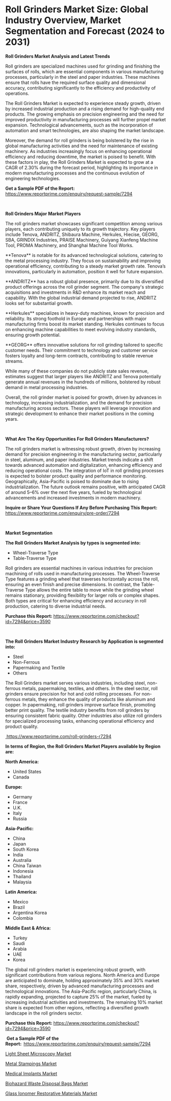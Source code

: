 <p><h1>Roll Grinders Market Size: Global Industry Overview, Market Segmentation and Forecast (2024 to 2031)</h1></p><p><strong>Roll Grinders Market Analysis and Latest Trends</strong></p>
<p><p>Roll grinders are specialized machines used for grinding and finishing the surfaces of rolls, which are essential components in various manufacturing processes, particularly in the steel and paper industries. These machines ensure that rolls have the required surface quality and dimensional accuracy, contributing significantly to the efficiency and productivity of operations.</p><p>The Roll Grinders Market is expected to experience steady growth, driven by increased industrial production and a rising demand for high-quality end products. The growing emphasis on precision engineering and the need for improved productivity in manufacturing processes will further propel market expansion. Technological advancements, such as the incorporation of automation and smart technologies, are also shaping the market landscape.</p><p>Moreover, the demand for roll grinders is being bolstered by the rise in global manufacturing activities and the need for maintenance of existing machinery. As industries increasingly focus on enhancing operational efficiency and reducing downtime, the market is poised to benefit. With these factors in play, the Roll Grinders Market is expected to grow at a CAGR of 2.30% during the forecast period, highlighting its importance in modern manufacturing processes and the continuous evolution of engineering technologies.</p></p>
<p><strong>Get a Sample PDF of the Report:&nbsp;</strong> <a href="https://www.reportprime.com/enquiry/request-sample/7294">https://www.reportprime.com/enquiry/request-sample/7294</a></p>
<p>&nbsp;</p>
<p><strong>Roll Grinders Major Market Players</strong></p>
<p><p>The roll grinders market showcases significant competition among various players, each contributing uniquely to its growth trajectory. Key players include Tenova, ANDRITZ, Shibaura Machine, Herkules, Hiecise, GEORG, SBA, GRINDIX Industries, PRAISE Machinery, Guiyang Xianfeng Machine Tool, PROMA Machinery, and Shanghai Machine Tool Works.</p><p>**Tenova** is notable for its advanced technological solutions, catering to the metal processing industry. They focus on sustainability and improving operational efficiency, contributing to a steady market growth rate. Tenova’s innovations, particularly in automation, position it well for future expansion.</p><p>**ANDRITZ** has a robust global presence, primarily due to its diversified product offerings across the roll grinder segment. The company's strategic acquisitions and investments in R&D enhance its market reach and capability. With the global industrial demand projected to rise, ANDRITZ looks set for substantial growth.</p><p>**Herkules** specializes in heavy-duty machines, known for precision and reliability. Its strong foothold in Europe and partnerships with major manufacturing firms boost its market standing. Herkules continues to focus on enhancing machine capabilities to meet evolving industry standards, ensuring growth potential.</p><p>**GEORG** offers innovative solutions for roll grinding tailored to specific customer needs. Their commitment to technology and customer service fosters loyalty and long-term contracts, contributing to stable revenue streams.</p><p>While many of these companies do not publicly state sales revenue, estimates suggest that larger players like ANDRITZ and Tenova potentially generate annual revenues in the hundreds of millions, bolstered by robust demand in metal processing industries. </p><p>Overall, the roll grinder market is poised for growth, driven by advances in technology, increasing industrialization, and the demand for precision manufacturing across sectors. These players will leverage innovation and strategic development to enhance their market positions in the coming years.</p></p>
<p>&nbsp;</p>
<p><strong>What Are The Key Opportunities For Roll Grinders Manufacturers?</strong></p>
<p><p>The roll grinders market is witnessing robust growth, driven by increasing demand for precision engineering in the manufacturing sector, particularly in steel, aluminum, and paper industries. Market trends indicate a shift towards advanced automation and digitalization, enhancing efficiency and reducing operational costs. The integration of IoT in roll grinding processes is expected to bolster product quality and performance monitoring. Geographically, Asia-Pacific is poised to dominate due to rising industrialization. The future outlook remains positive, with anticipated CAGR of around 5–6% over the next five years, fueled by technological advancements and increased investments in modern machinery.</p></p>
<p><strong>Inquire or Share Your Questions If Any Before Purchasing This Report:</strong> <a href="https://www.reportprime.com/enquiry/pre-order/7294">https://www.reportprime.com/enquiry/pre-order/7294</a></p>
<p>&nbsp;</p>
<p><strong>Market Segmentation</strong></p>
<p><strong>The Roll Grinders Market Analysis by types is segmented into:</strong></p>
<p><ul><li>Wheel-Traverse Type</li><li>Table-Traverse Type</li></ul></p>
<p><p>Roll grinders are essential machines in various industries for precision machining of rolls used in manufacturing processes. The Wheel-Traverse Type features a grinding wheel that traverses horizontally across the roll, ensuring an even finish and precise dimensions. In contrast, the Table-Traverse Type allows the entire table to move while the grinding wheel remains stationary, providing flexibility for larger rolls or complex shapes. Both types are critical for enhancing efficiency and accuracy in roll production, catering to diverse industrial needs.</p></p>
<p><strong>Purchase this Report:&nbsp;</strong><a href="https://www.reportprime.com/checkout?id=7294&price=3590">https://www.reportprime.com/checkout?id=7294&price=3590</a></p>
<p>&nbsp;</p>
<p><strong>The Roll Grinders Market Industry Research by Application is segmented into:</strong></p>
<p><ul><li>Steel</li><li>Non-Ferrous</li><li>Papermaking and Textile</li><li>Others</li></ul></p>
<p><p>The Roll Grinders market serves various industries, including steel, non-ferrous metals, papermaking, textiles, and others. In the steel sector, roll grinders ensure precision for hot and cold rolling processes. For non-ferrous metals, they enhance the quality of products like aluminum and copper. In papermaking, roll grinders improve surface finish, promoting better print quality. The textile industry benefits from roll grinders by ensuring consistent fabric quality. Other industries also utilize roll grinders for specialized processing tasks, enhancing operational efficiency and product quality.</p></p>
<p><a href="https://www.reportprime.com/roll-grinders-r7294">&nbsp;https://www.reportprime.com/roll-grinders-r7294</a></p>
<p><strong>In terms of Region, the Roll Grinders Market Players available by Region are:</strong></p>
<p>
    <p> <strong> North America: </strong>
        <ul>
            <li>United States</li>
            <li>Canada</li>
        </ul>
        </p> 
    <p> <strong> Europe: </strong>
        <ul>
            <li>Germany</li>
            <li>France</li>
            <li>U.K.</li>
            <li>Italy</li>
            <li>Russia</li>
        </ul>
        </p> 
    <p> <strong> Asia-Pacific: </strong>
        <ul>
            <li>China</li>
            <li>Japan</li>
            <li>South Korea</li>
            <li>India</li>
            <li>Australia</li>
            <li>China Taiwan</li>
            <li>Indonesia</li>
            <li>Thailand</li>
            <li>Malaysia</li>
        </ul>
        </p> 
    <p> <strong> Latin America: </strong>
        <ul>
            <li>Mexico</li>
            <li>Brazil</li>
            <li>Argentina Korea</li>
            <li>Colombia</li>
        </ul>
        </p> 
    <p> <strong> Middle East & Africa: </strong>
        <ul>
            <li>Turkey</li>
            <li>Saudi</li>
            <li>Arabia</li>
            <li>UAE</li>
            <li>Korea</li>
        </ul>
    </p>
    </p>
<p><p>The global roll grinders market is experiencing robust growth, with significant contributions from various regions. North America and Europe are anticipated to dominate, holding approximately 35% and 30% market share, respectively, driven by advanced manufacturing processes and technological innovations. The Asia-Pacific region, particularly China, is rapidly expanding, projected to capture 25% of the market, fueled by increasing industrial activities and investments. The remaining 10% market share is expected from other regions, reflecting a diversified growth landscape in the roll grinders sector.</p></p>
<p><strong>Purchase this Report: </strong><a href="https://www.reportprime.com/checkout?id=7294&price=3590">https://www.reportprime.com/checkout?id=7294&price=3590</a></p>
<p>&nbsp;<strong>Get a Sample PDF of the Report:&nbsp;&nbsp;</strong><a href="https://www.reportprime.com/enquiry/request-sample/7294">https://www.reportprime.com/enquiry/request-sample/7294</a></p>
<p><strong></strong></p>
<p><p><a href="https://github.com/WayneHopkins413/Market-Research-Report-List-1/blob/main/light-sheet-microscopy-market.md">Light Sheet Microscopy Market</a></p><p><a href="https://www.linkedin.com/pulse/metal-stampings-market-size-share-analysis-growth-trends-l4r9f?trackingId=h%2B%2FvIzUGR%2FqmVlMRdtvRTQ%3D%3D">Metal Stampings Market</a></p><p><a href="https://www.linkedin.com/pulse/global-medical-implants-market-focus-application-end-use-industry-odx3f?trackingId=8nRqIQIgQbu%2FcnkXn1R7ag%3D%3D">Medical Implants Market</a></p><p><a href="https://medium.com/@alanernser/exploring-biohazard-waste-disposal-bags-market-dynamics-global-trends-and-future-growth-prospects-0738baf3a5af">Biohazard Waste Disposal Bags Market</a></p><p><a href="https://medium.com/@carol.alsopr44536/an-in-depth-analysis-of-the-global-glass-ionomer-restorative-materials-market-scope-and-its-rapid-cfaa163cd03d">Glass Ionomer Restorative Materials Market</a></p></p>